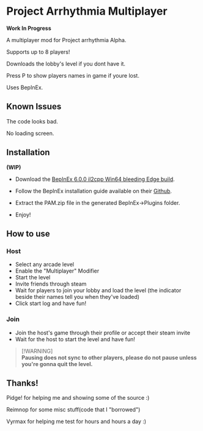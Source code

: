 # **Project Arrhythmia Multiplayer**

**Work In Progress**

A multiplayer mod for Project arrhythmia Alpha.

Supports up to 8 players!

Downloads the lobby's level if you dont have it.

Press P to show players names in game if youre lost.

Uses BepInEx.

## **Known Issues**

The code looks bad.

No loading screen.

## **Installation**
**(WIP)**

* Download the [BepInEx 6.0.0 il2cpp Win64 bleeding Edge build](https://builds.bepinex.dev/projects/bepinex_be).
* Follow the BepInEx installation guide available on their [Github](https://github.com/BepInEx/BepInEx).
* Extract the PAM.zip file in the generated BepInEx->Plugins folder.

* Enjoy!

## **How to use**

### Host

* Select any arcade level
* Enable the "Multiplayer" Modifier
* Start the level
* Invite friends through steam
* Wait for players to join your lobby and load the level (the indicator beside their names tell you when they've loaded)
* Click start log and have fun!


### Join 

* Join the host's game through their profile or accept their steam invite
* Wait for the host to start the level and have fun!

> [!WARNING]\
> **Pausing does not sync to other players, please do not pause unless you're gonna quit the level.**

## Thanks!
Pidge! for helping me and showing some of the source :)

Reimnop for some misc stuff(code that I "borrowed")

Vyrmax for helping me test for hours and hours a day :)

